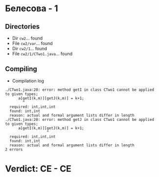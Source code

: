 # Белесова - 1
## Directories
- Dir `cw2`... found
- File `cw2/var`... found
- Dir `cw2/1`... found
- File `cw2/1/CTwo1.java`... found
## Compiling
- Compilation log
```
./CTwo1.java:20: error: method getI in class CTwo1 cannot be applied to given types;
      a[getI(k,m)][getJ(k,m)] = k+1;
        ^
  required: int,int,int
  found: int,int
  reason: actual and formal argument lists differ in length
./CTwo1.java:20: error: method getJ in class CTwo1 cannot be applied to given types;
      a[getI(k,m)][getJ(k,m)] = k+1;
                   ^
  required: int,int,int
  found: int,int
  reason: actual and formal argument lists differ in length
2 errors

```
# Verdict: **CE** - CE
